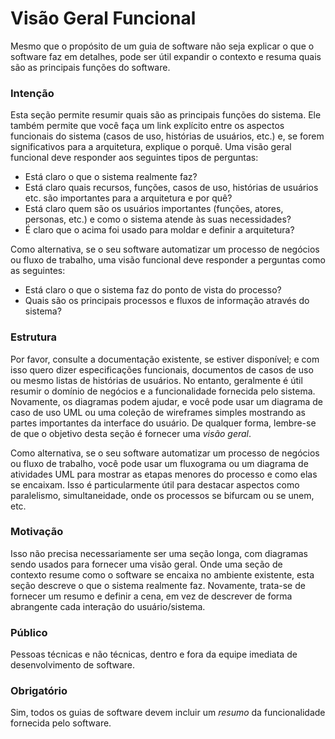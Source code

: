 # Visão Geral Funcional

Mesmo que o propósito de um guia de software não seja explicar o que o software faz em detalhes, pode ser útil expandir o contexto e resuma quais são as principais funções do software.

### Intenção

Esta seção permite resumir quais são as principais funções do sistema. Ele também permite que você faça um link explícito entre os aspectos funcionais do sistema (casos de uso, histórias de usuários, etc.) e, se forem significativos para a arquitetura, explique o porquê. Uma visão geral funcional deve responder aos seguintes tipos de perguntas:

- Está claro o que o sistema realmente faz?
- Está claro quais recursos, funções, casos de uso, histórias de usuários etc. são importantes para a arquitetura e por quê?
- Está claro quem são os usuários importantes (funções, atores, personas, etc.) e como o sistema atende às suas necessidades?
- É claro que o acima foi usado para moldar e definir a arquitetura?

Como alternativa, se o seu software automatizar um processo de negócios ou fluxo de trabalho, uma visão funcional deve responder a perguntas como as seguintes:

- Está claro o que o sistema faz do ponto de vista do processo?
- Quais são os principais processos e fluxos de informação através do sistema?

### Estrutura

Por favor, consulte a documentação existente, se estiver disponível; e com isso quero dizer especificações funcionais, documentos de casos de uso ou mesmo listas de histórias de usuários. No entanto, geralmente é útil resumir o domínio de negócios e a funcionalidade fornecida pelo sistema. Novamente, os diagramas podem ajudar, e você pode usar um diagrama de caso de uso UML ou uma coleção de wireframes simples mostrando as partes importantes da interface do usuário. De qualquer forma, lembre-se de que o objetivo desta seção é fornecer uma *visão geral*.

Como alternativa, se o seu software automatizar um processo de negócios ou fluxo de trabalho, você pode usar um fluxograma ou um diagrama de atividades UML para mostrar as etapas menores do processo e como elas se encaixam. Isso é particularmente útil para destacar aspectos como paralelismo, simultaneidade, onde os processos se bifurcam ou se unem, etc.

### Motivação

Isso não precisa necessariamente ser uma seção longa, com diagramas sendo usados para fornecer uma visão geral. Onde uma seção de contexto resume como o software se encaixa no ambiente existente, esta seção descreve o que o sistema realmente faz. Novamente, trata-se de fornecer um resumo e definir a cena, em vez de descrever de forma abrangente cada interação do usuário/sistema.

### Público

Pessoas técnicas e não técnicas, dentro e fora da equipe imediata de desenvolvimento de software.

### Obrigatório

Sim, todos os guias de software devem incluir um *resumo* da funcionalidade fornecida pelo software.